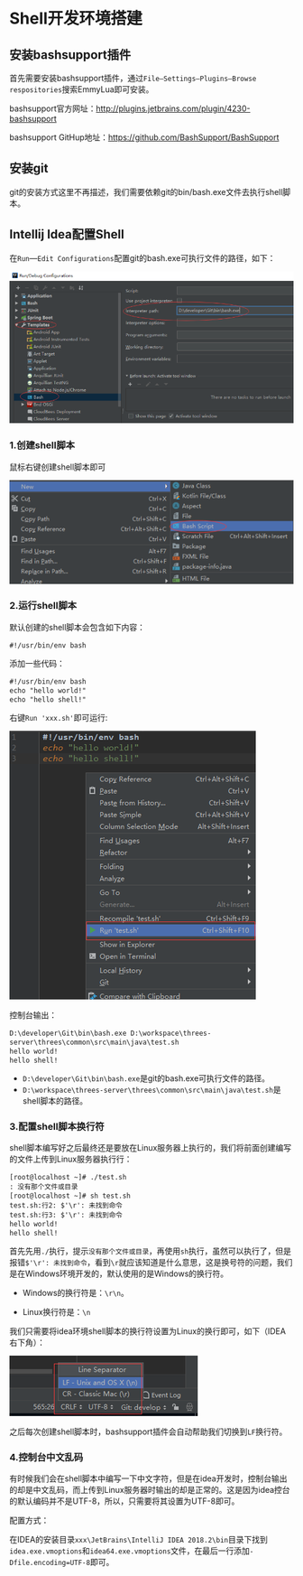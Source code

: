 # Shell开发环境搭建

## 安装bashsupport插件

首先需要安装bashsupport插件，通过`File—Settings—Plugins—Browse respositories`搜索EmmyLua即可安装。

bashsupport官方网址：http://plugins.jetbrains.com/plugin/4230-bashsupport

bashsupport GitHup地址：https://github.com/BashSupport/BashSupport

## 安装git

git的安装方式这里不再描述，我们需要依赖git的bin/bash.exe文件去执行shell脚本。

## Intellij Idea配置Shell

在`Run`—`Edit Configurations`配置git的bash.exe可执行文件的路径，如下：

![](shell-config.png)

### 1.创建shell脚本

鼠标右键创建shell脚本即可

![](create-shell-file.png)

### 2.运行shell脚本

默认创建的shell脚本会包含如下内容：

```shell
#!/usr/bin/env bash
```

添加一些代码：

```shell
#!/usr/bin/env bash
echo "hello world!"
echo "hello shell!"
```

右键`Run 'xxx.sh'`即可运行:

![](run-shell.png)

控制台输出：

```shell
D:\developer\Git\bin\bash.exe D:\workspace\threes-server\threes\common\src\main\java\test.sh
hello world!
hello shell!
```

- `D:\developer\Git\bin\bash.exe`是git的bash.exe可执行文件的路径。
- `D:\workspace\threes-server\threes\common\src\main\java\test.sh`是shell脚本的路径。

### 3.配置shell脚本换行符

shell脚本编写好之后最终还是要放在Linux服务器上执行的，我们将前面创建编写的文件上传到Linux服务器执行行：

```shell
[root@localhost ~]# ./test.sh 
: 没有那个文件或目录
[root@localhost ~]# sh test.sh 
test.sh:行2: $'\r': 未找到命令
test.sh:行3: $'\r': 未找到命令
hello world!
hello shell!
```

首先先用`./`执行，提示`没有那个文件或目录`，再使用`sh`执行，虽然可以执行了，但是报错`$'\r': 未找到命令`，看到`\r`就应该知道是什么意思，这是换号符的问题，我们是在Windows环境开发的，默认使用的是Windows的换行符。

- Windows的换行符是：`\r\n`。

- Linux换行符是：`\n`

我们只需要将idea环境shell脚本的换行符设置为Linux的换行即可，如下（IDEA右下角）：

![](line.png)

之后每次创建shell脚本时，bashsupport插件会自动帮助我们切换到`LF`换行符。

### 4.控制台中文乱码

有时候我们会在shell脚本中编写一下中文字符，但是在idea开发时，控制台输出的却是中文乱码，而上传到Linux服务器时输出的却是正常的。这是因为idea控台的默认编码并不是UTF-8，所以，只需要将其设置为UTF-8即可。

配置方式：

在IDEA的安装目录`xxx\JetBrains\IntelliJ IDEA 2018.2\bin`目录下找到`idea.exe.vmoptions`和`idea64.exe.vmoptions`文件，在最后一行添加`-Dfile.encoding=UTF-8`即可。

 